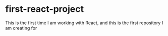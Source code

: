 # first-react-project

This is the first time I am working with React, and this is the first repository I am creating for
